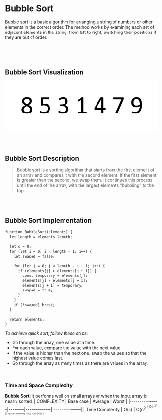 # **Bubble Sort**

<p>
Bubble sort is a basic algorithm for arranging a string of numbers or other elements in the correct order. The method works by examining each set of adjacent elements in the string, from left to right, switching their positions if they are out of order.
</p>

<br/>
<br/>
<br/>

## Bubble Sort Visualization

![Bubble sort gif](../public/gifs/bubble-sort.gif)

<br/>
<br/>

## Bubble Sort Description

> Bubble sort is a sorting algorithm that starts from the first element of an array and compares it with the second element. If the first element is greater than the second, we swap them. It continues this process until the end of the array, with the largest elements “bubbling” to the top.

<br/>
<br/>

## Bubble Sort Implementation

```
function BubbleSort(elements) {
  let length = elements.length;

  let c = 0;
  for (let i = 0; i < length - 1; i++) {
    let swaped = false;

    for (let j = 0; j < length - i - 1; j++) {
      if (elements[j] > elements[j + 1]) {
        const temporary = elements[j];
        elements[j] = elements[j + 1];
        elements[j + 1] = temporary;
        swaped = true;
      }
    }
    if (!swaped) break;
  }

  return elements;
}
```

_To achieve quick sort, follow these steps:_

- Go through the array, one value at a time.
- For each value, compare the value with the next value.
- If the value is higher than the next one, swap the values so that the highest value comes last.
- Go through the array as many times as there are values in the array.

<br />

### Time and Space Complexity

**Bubble Sort**: It performs well on small arrays or when the input array is nearly sorted.
| COMPLEXITY | Base case | Average | Worst |
|---------------|--------|-------------| --------------|
| Time Complexity | O(n) | O(n<sup>2<sup>) | O(n<sup>2<sup>) |
| Space Complexity | O(1) | O(1) | O(1) |

<br />
